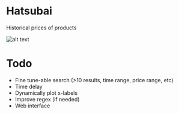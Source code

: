 # Hatsubai
 Historical prices of products

![alt text](https://raw.githubusercontent.com/kokseen1/Hatsubai/main/plt.png?token=AMX3NRVYV63KLWUR4SVSUMDBXYDKO)

# Todo
- Fine tune-able search (>10 results, time range, price range, etc)
- Time delay
- Dynamically plot x-labels
- Improve regex (if needed)
- Web interface
